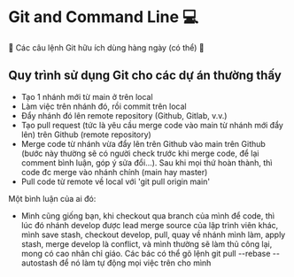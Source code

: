 # Git and Command Line 💻

🚀 Các câu lệnh Git hữu ích dùng hàng ngày (có thể) 🚀

## Quy trình sử dụng Git cho các dự án thường thấy

- Tạo 1 nhánh mới từ main ở trên local
- Làm việc trên nhánh đó, rồi commit trên local
- Đẩy nhánh đó lên remote repository (Github, Gitlab, v.v.)
- Tạo pull request (tức là yêu cầu merge code vào main từ nhánh mới đẩy lên) trên Github (remote repository)
- Merge code từ nhánh vừa đẩy lên trên Github vào main trên Github (bước này thường sẽ có người check trước khi merge code, để lại comment bình luận, góp ý sửa đổi...). Sau khi mọi thứ hoàn thành, thì code đc merge vào nhánh chính (main hay master)
- Pull code từ remote về local với 'git pull origin main'

Một bình luận của ai đó:

- Mình cũng giống bạn, khi checkout qua branch của mình để code, thì lúc đó nhánh develop được lead merge source của lập trình viên khác, mình save stash, checkout develop, pull, quay về nhánh mình làm, apply stash, merge develop là conflict, và mình thường sẽ làm thủ công lại, mong có cao nhân chỉ giáo.
  Các bác có thể gõ lệnh git pull --rebase --autostash để nó làm tự động mọi việc trên cho mình
